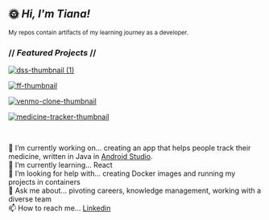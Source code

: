## :sun_with_face: _Hi, I'm Tiana!_
<sup>My repos contain artifacts of my learning journey as a developer.</sup>

### // ***Featured Projects*** //



<a href="https://github.com/t4tiana/storage-auction-app/blob/main/README.md">![dss-thumbnail (1)](https://github.com/user-attachments/assets/a2108826-c922-4f54-85a5-5f1a8e3312eb)</a>

<a href="https://github.com/t4tiana/full-stack-movie-api/blob/main/README.md">![ff-thumbnail](https://github.com/user-attachments/assets/58b775ae-715c-4a3b-8f4b-c22fdb00df5a)
</a>

<a href="https://github.com/t4tiana/Venmo-Clone-project/blob/main/README.md">![venmo-clone-thumbnail](https://github.com/t4tiana/t4tiana/assets/118233338/bb7bcd00-cfab-467d-a3b8-23db32532b75)</a>

<a href="https://github.com/t4tiana/Medicine-Tracker-Android-App/blob/main/README.md">![medicine-tracker-thumbnail](https://github.com/t4tiana/t4tiana/assets/118233338/8c759a79-d8f0-4aec-80dc-2dd4067a0317)</a>




<br>

🔭 I’m currently working on... creating an app that helps people track their medicine, written in Java in [Android Studio](https://developer.android.com/studio?gad_source=1&gclid=CjwKCAiArLyuBhA7EiwA-qo80AAHyh5Wpg9OksUo1toz-dS-jJVh0i0PP6Jg0OXAOkuLKJlazOcNyRoCinYQAvD_BwE&gclsrc=aw.ds). <br>
🌱 I’m currently learning... React  <br>
🤔 I’m looking for help with... creating Docker images and running my projects in containers  <br>
💬 Ask me about... pivoting careers, knowledge management, working with a diverse team  <br>
📫 How to reach me... [Linkedin](https://www.linkedin.com/in/tianasilva/)
